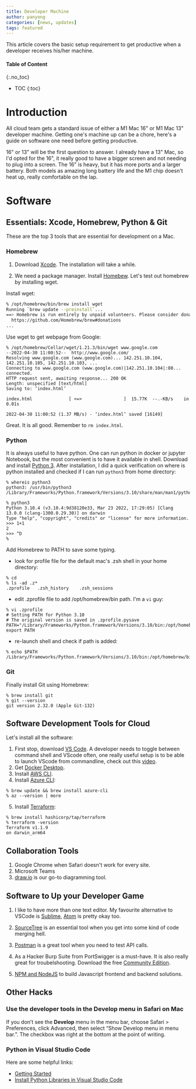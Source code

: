 ```yaml
---
title: Developer Machine
author: panyong
categories: [news, updates]
tags: featured
---
```


This article covers the basic setup requirement to get productive when a developer receives his/her machine.


#### Table of Content
{:.no_toc}
* TOC
{:toc}

# Introduction

All cloud team gets a standard issue of either a M1 Mac 16" or M1 Mac 13" developer machine. Getting one's machine up can be a chore, here's a guide on software one need before getting productive.

16" or 13" will be the first question to answer. I already have a 13" Mac, so I'd opted for the 16", it really good to have a bigger screen and not needing to plug into a screen. The 16" is heavy, but it has more ports and a larger battery. Both models as amazing long battery life and the M1 chip doesn't heat up, really comfortable on the lap.

# Software

## Essentials: Xcode, Homebrew, Python & Git
These are the top 3 tools that are essential for development on a Mac.

### Homebrew

1. Download [Xcode](https://developer.apple.com/xcode/). The installation will take a while.

2. We need a package manager. Install [Homebew](https://brew.sh). Let's test out homebrew by installing wget.

Install wget:

```bash
% /opt/homebrew/bin/brew install wget
Running `brew update --preinstall`...
==> Homebrew is run entirely by unpaid volunteers. Please consider donating:
  https://github.com/Homebrew/brew#donations
...
```

Use wget to get webpage from Google:

```console
% /opt/homebrew/Cellar/wget/1.21.3/bin/wget www.google.com
--2022-04-30 11:00:52--  http://www.google.com/
Resolving www.google.com (www.google.com)... 142.251.10.104, 142.251.10.105, 142.251.10.103, ...
Connecting to www.google.com (www.google.com)|142.251.10.104|:80... connected.
HTTP request sent, awaiting response... 200 OK
Length: unspecified [text/html]
Saving to: ‘index.html’

index.html              [ <=>                ]  15.77K  --.-KB/s    in 0.01s   

2022-04-30 11:00:52 (1.37 MB/s) - ‘index.html’ saved [16149]
```
Great. It is all good. Remember to `rm index.html`.

### Python
It is always useful to have python. One can run python in docker or jupyter Notebook, but the most convenient is to have it available in shell. Download and install [Python 3](https://www.python.org/downloads/macos/). After installation, I did a quick verification on where is python installed and checked if I can run `python3` from home directory:


```
% whereis python3 
python3: /usr/bin/python3 /Library/Frameworks/Python.framework/Versions/3.10/share/man/man1/python3.1

% python3    
Python 3.10.4 (v3.10.4:9d38120e33, Mar 23 2022, 17:29:05) [Clang 13.0.0 (clang-1300.0.29.30)] on darwin
Type "help", "copyright", "credits" or "license" for more information.
>>> 1+1
2
>>> ^D
% 
```


Add Homebrew to PATH to save some typing.

- look for profile file for the default mac's .zsh shell in your home directory:

```
% cd
% ls -ad .z*
.zprofile	.zsh_history	.zsh_sessions
```

- edit .zprofile file to add /opt/homebrew/bin path. I'm a `vi` guy:

```
% vi .zprofile
# Setting PATH for Python 3.10
# The original version is saved in .zprofile.pysave
PATH="/Library/Frameworks/Python.framework/Versions/3.10/bin:/opt/homebrew/bin:${PATH}"
export PATH
```

- re-launch shell and check if path is added:

```
% echo $PATH
/Library/Frameworks/Python.framework/Versions/3.10/bin:/opt/homebrew/bin:/usr/local/bin:/usr/bin:/bin:/usr/sbin:/sbin
```

### Git
Finally install Git using Homebrew:
```
% brew install git
% git --version
git version 2.32.0 (Apple Git-132)
```

## Software Development Tools for Cloud
Let's install all the software:
1. First stop, download [VS Code](https://code.visualstudio.com/download). A developer needs to toggle between command shell and VScode often, one really useful setup is to be able to launch VScode from commandline, check out this [video](https://youtu.be/iP5FKZXtDBs).
2. Get [Docker Desktop](https://www.docker.com/get-started/).
3. Install [AWS CLI](https://docs.aws.amazon.com/cli/latest/userguide/getting-started-install.html).
4. Install [Azure CLI](https://docs.microsoft.com/en-us/cli/azure/install-azure-cli-macos):
```
% brew update && brew install azure-cli
% az --version | more
```
5. Install [Terraform](https://www.terraform.io/downloads):
```
% brew install hashicorp/tap/terraform
% terraform -version
Terraform v1.1.9
on darwin_arm64
```


## Collaboration Tools
1. Google Chrome when Safari doesn't work for every site.
2. Microsoft Teams
3. [draw.io](https://github.com/jgraph/drawio-desktop/releases/) is our go-to diagramming tool.

## Software to Up your Developer Game
1. I like to have more than one text editor. My favourite alternative to VSCode is [Sublime](https://www.sublimetext.com), [Atom](https://atom.io) is pretty okay too.

2. [SourceTree](https://www.sourcetreeapp.com) is an essential tool when you get into some kind of code merging hell.

3. [Postman](https://www.postman.com/downloads/) is a great tool when you need to test API calls.

4. As a Hacker Burp Suite from PortSwigger is a must-have. It is also really great for troubelshooting. Download the free [Community Edition](https://portswigger.net/burp/communitydownload).

5. [NPM and NodeJS](https://nodejs.org/en/download/) to build Javascript frontend and backend solutions.

## Other Hacks

### Use the developer tools in the Develop menu in Safari on Mac
If you don’t see the **Develop** menu in the menu bar, choose Safari > Preferences, click Advanced, then select “Show Develop menu in menu bar.”. The checkbox was right at the bottom at the point of writing.

### Python in Visual Studio Code
Here are some helpful links:
- [Getting Started](https://code.visualstudio.com/docs/python/python-tutorial)
- [Install Python Libraries in Visual Studio Code](https://www.youtube.com/watch?v=ThU13tikHQw)

